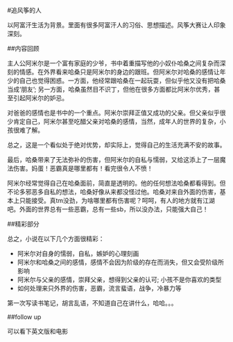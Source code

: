 #追风筝的人

以阿富汗生活为背景。里面有很多阿富汗人的习俗、思想描述。风筝大赛让人印象深刻。

##内容回顾

主人公阿米尔是一个富有家庭的少爷，书中着重描写他的小奴仆哈桑之间复杂而深刻的情感。在外界看来哈桑只是阿米尔的身边的跟班。但阿米尔对哈桑的感情让年少的自己也觉得困惑。一方面，他经常跟哈桑在一起玩耍，但似乎他又没有把哈桑当成‘朋友’; 另一方面，哈桑虽然目不识丁，但他在很多方面都比阿米尔优秀，甚至引起阿米尔的妒忌。

对爸爸的感情也是书中的一个重点。阿米尔崇拜正值又成功的父亲。但父亲似乎很少肯定自己，阿米尔甚至吃醋父亲对哈桑的感情，当然，成年人的世界的复杂，小孩很难了解。

总之，这是一个看似处于绝对优势，却实际上，觉得自己的生活充满不安的故事。

最后，哈桑带来了无法弥补的伤害，但阿米尔的自私与懦弱，又给这添上了一层魔法伤害。妈蛋！恶霸真是哪里都有！看完很令人不愤！

阿米尔经常觉得自己在哈桑面前，简直是透明的。他的任何想法哈桑都看得到。但不论多邪恶多自私的想法，哈桑好像从来都没怪过他。哈桑对来自外面的伤害，基本上只能接受。真tm没劲，为啥哪里都有伤害呢？呵呵，有人的地方就有江湖吧。外面的世界总有一些恶霸，总有一些sb，所以没办法，只能强大自己！

##精彩部分

总之，小说在以下几个方面很精彩：

- 阿米尔对自身的懦弱，自私，嫉妒的心理刻画
- 阿米尔和哈桑之间的感情，感情不会因为阶级的存在而消失，但又会受阶级所影响
- 阿米尔与父亲的感情，崇拜父亲，想得到父亲的认可; 小孩不是你喜欢的类型
- 如何处理来只外界的伤害，恶霸，流言蜚语，战争，冷暴力等

第一次写读书笔记，胡言乱语，不知道自己在讲什么，哈哈。。。

##follow up

可以看下英文版和电影
